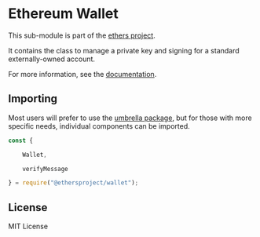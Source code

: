 Ethereum Wallet
===============

This sub-module is part of the [ethers project](https://github.com/ethers-io/ethers.js).

It contains the class to manage a private key and signing for a standard
externally-owned account.

For more information, see the [documentation](https://docs.ethers.io/v5/api/signer/#Wallet).


Importing
---------

Most users will prefer to use the [umbrella package](https://www.npmjs.com/package/ethers),
but for those with more specific needs, individual components can be imported.

```javascript
const {

    Wallet,

    verifyMessage

} = require("@ethersproject/wallet");
```


License
-------

MIT License
